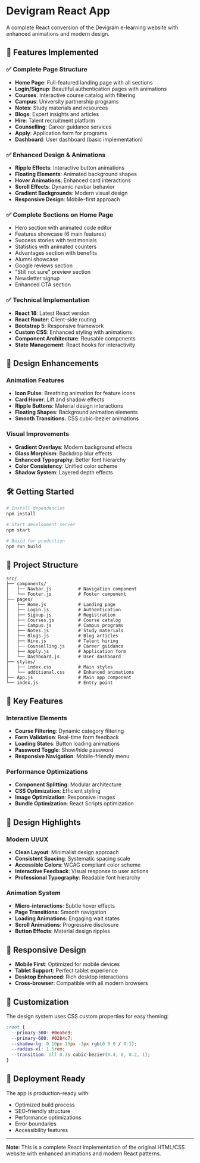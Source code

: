 # Devigram React App

A complete React conversion of the Devigram e-learning website with enhanced animations and modern design.

## 🚀 Features Implemented

### ✅ Complete Page Structure
- **Home Page**: Full-featured landing page with all sections
- **Login/Signup**: Beautiful authentication pages with animations
- **Courses**: Interactive course catalog with filtering
- **Campus**: University partnership programs
- **Notes**: Study materials and resources
- **Blogs**: Expert insights and articles
- **Hire**: Talent recruitment platform
- **Counselling**: Career guidance services
- **Apply**: Application form for programs
- **Dashboard**: User dashboard (basic implementation)

### ✅ Enhanced Design & Animations
- **Ripple Effects**: Interactive button animations
- **Floating Elements**: Animated background shapes
- **Hover Animations**: Enhanced card interactions
- **Scroll Effects**: Dynamic navbar behavior
- **Gradient Backgrounds**: Modern visual design
- **Responsive Design**: Mobile-first approach

### ✅ Complete Sections on Home Page
- Hero section with animated code editor
- Features showcase (6 main features)
- Success stories with testimonials
- Statistics with animated counters
- Advantages section with benefits
- Alumni showcase
- Google reviews section
- "Still not sure" preview section
- Newsletter signup
- Enhanced CTA section

### ✅ Technical Implementation
- **React 18**: Latest React version
- **React Router**: Client-side routing
- **Bootstrap 5**: Responsive framework
- **Custom CSS**: Enhanced styling with animations
- **Component Architecture**: Reusable components
- **State Management**: React hooks for interactivity

## 🎨 Design Enhancements

### Animation Features
- **Icon Pulse**: Breathing animation for feature icons
- **Card Hover**: Lift and shadow effects
- **Ripple Buttons**: Material design interactions
- **Floating Shapes**: Background animation elements
- **Smooth Transitions**: CSS cubic-bezier animations

### Visual Improvements
- **Gradient Overlays**: Modern background effects
- **Glass Morphism**: Backdrop blur effects
- **Enhanced Typography**: Better font hierarchy
- **Color Consistency**: Unified color scheme
- **Shadow System**: Layered depth effects

## 🛠️ Getting Started

```bash
# Install dependencies
npm install

# Start development server
npm start

# Build for production
npm run build
```

## 📁 Project Structure

```
src/
├── components/
│   ├── Navbar.js          # Navigation component
│   └── Footer.js          # Footer component
├── pages/
│   ├── Home.js            # Landing page
│   ├── Login.js           # Authentication
│   ├── Signup.js          # Registration
│   ├── Courses.js         # Course catalog
│   ├── Campus.js          # Campus programs
│   ├── Notes.js           # Study materials
│   ├── Blogs.js           # Blog articles
│   ├── Hire.js            # Talent hiring
│   ├── Counselling.js     # Career guidance
│   ├── Apply.js           # Application form
│   └── Dashboard.js       # User dashboard
├── styles/
│   ├── index.css          # Main styles
│   └── additional.css     # Enhanced animations
├── App.js                 # Main app component
└── index.js               # Entry point
```

## 🎯 Key Features

### Interactive Elements
- **Course Filtering**: Dynamic category filtering
- **Form Validation**: Real-time form feedback
- **Loading States**: Button loading animations
- **Password Toggle**: Show/hide password
- **Responsive Navigation**: Mobile-friendly menu

### Performance Optimizations
- **Component Splitting**: Modular architecture
- **CSS Optimization**: Efficient styling
- **Image Optimization**: Responsive images
- **Bundle Optimization**: React Scripts optimization

## 🌟 Design Highlights

### Modern UI/UX
- **Clean Layout**: Minimalist design approach
- **Consistent Spacing**: Systematic spacing scale
- **Accessible Colors**: WCAG compliant color scheme
- **Interactive Feedback**: Visual response to user actions
- **Professional Typography**: Readable font hierarchy

### Animation System
- **Micro-interactions**: Subtle hover effects
- **Page Transitions**: Smooth navigation
- **Loading Animations**: Engaging wait states
- **Scroll Animations**: Progressive disclosure
- **Button Effects**: Material design ripples

## 📱 Responsive Design

- **Mobile First**: Optimized for mobile devices
- **Tablet Support**: Perfect tablet experience
- **Desktop Enhanced**: Rich desktop interactions
- **Cross-browser**: Compatible with all modern browsers

## 🔧 Customization

The design system uses CSS custom properties for easy theming:

```css
:root {
  --primary-500: #0ea5e9;
  --primary-600: #0284c7;
  --shadow-lg: 0 10px 15px -3px rgb(0 0 0 / 0.1);
  --radius-xl: 1.5rem;
  --transition: all 0.3s cubic-bezier(0.4, 0, 0.2, 1);
}
```

## 🚀 Deployment Ready

The app is production-ready with:
- Optimized build process
- SEO-friendly structure
- Performance optimizations
- Error boundaries
- Accessibility features

---

**Note**: This is a complete React implementation of the original HTML/CSS website with enhanced animations and modern React patterns.